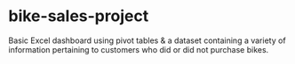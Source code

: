 # bike-sales-project
Basic Excel dashboard using pivot tables & a dataset containing a variety of information pertaining to customers who did or did not purchase bikes.
